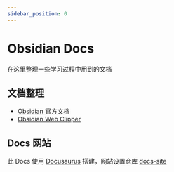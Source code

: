 ```yaml
---
sidebar_position: 0
---
```


# Obsidian Docs
在这里整理一些学习过程中用到的文档

## 文档整理

- [Obsidian 官方文档](https://help.obsidian.md/)
- [Obsidian Web Clipper](https://chromewebstore.google.com/detail/obsidian-web-clipper/cnjifjpddelmedmihgijeibhnjfabmlf)

## Docs 网站


此 Docs 使用 [Docusaurus](https://docusaurus.io/) 搭建，网站设置仓库 [docs-site](https://github.com/lulaide/docs-site)
